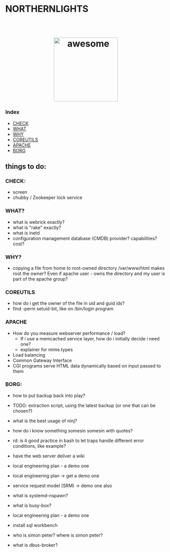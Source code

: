 

# NORTHERNLIGHTS

<h1 align="center">
	<br>
	<img width="200" src="https://cdn.rawgit.com/sindresorhus/awesome/master/media/logo.svg" alt="awesome">
	<br>
</h1>

<h3>Index</h3>
<ul>
<li><a href="#CHECK">CHECK</a></li>
<li><a href="#WHAT">WHAT</a></li>
<li><a href="#WHY">WHY</a></li>
<li><a href="#COREUTILS">COREUTILS</a></li>
<li><a href="#APACHE">APACHE</a></li>
<li><a href="#BORG">BORG</a></li>
</ul>

## things to do:

### CHECK:
- screen 
- chubby / Zookeeper lock service

### WHAT?
- what is webrick exactly?
- what is "rake" exactly?
- what is inetd
- configuration management database (CMDB) provider? capabilities? cost? 

### WHY?
- copying a file from home to root-owned directory /var/www/html makes root the owner? Even if apache user - owns the directory and my user is part of the apache group?

### COREUTILS
- how do i get the owner of the file in uid and guid ids?
- find -perm setuid-bit, like on /bin/login program

### APACHE
- How do you measure webserver performance / load? 
  - If i use a memcached service layer, how do i initially decide i need one?
  - explainer for mime.types
- Load balancing
- Common Gateway Interface
- CGI programs serve HTML data dynamically based on input passed to them

### BORG:
- how to put backup back into play?
- TODO: extraction script, using the latest backup (or one that can be chosen?)



- what is the best usage of ninj?

- how do i know something somesin somesin with quotes?

- rd: is it good practice in bash to let traps handle different error conditions, like example?

- have the web server deliver a wiki

- local engineering plan - a demo one

- local engineering plan -> get a demo one

- service request model (SRM) -> demo one also

- what is systemd-nspawn?

- what is busy-box?

- local engineering plan - a demo one

- install sql workbench

- who is simon peter? where is simon peter?

- what is dbus-broker?
